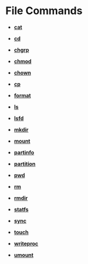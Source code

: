 # File Commands<a name="EN-US_TOPIC_0000001051930301"></a>

-   **[cat](cat.md)**  

-   **[cd](cd.md)**  

-   **[chgrp](chgrp.md)**  

-   **[chmod](chmod.md)**  

-   **[chown](chown.md)**  

-   **[cp](cp.md)**  

-   **[format](format.md)**  

-   **[ls](ls.md)**  

-   **[lsfd](lsfd.md)**  

-   **[mkdir](mkdir.md)**  

-   **[mount](mount.md)**  

-   **[partinfo](partinfo.md)**  

-   **[partition](partition.md)**  

-   **[pwd](pwd.md)**  

-   **[rm](rm.md)**  

-   **[rmdir](rmdir.md)**  

-   **[statfs](statfs.md)**  

-   **[sync](sync.md)**  

-   **[touch](touch.md)**  

-   **[writeproc](writeproc.md)**  

-   **[umount](umount.md)**  


